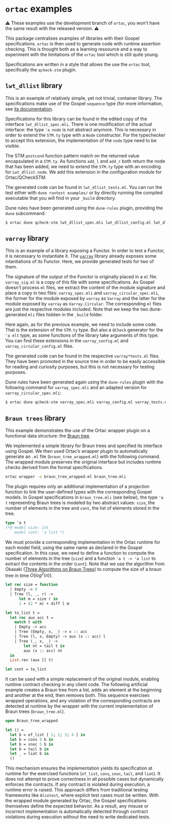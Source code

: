 # `ortac` examples

:warning: These examples use the development branch of `ortac`, you won't have
the same result with the released version. :warning:

This package centralises examples of libraries with their Gospel
specifications. `ortac` is then used to generate code with runtime assertion
checking. This is thought both as a learning ressource and a way to experiment
with the limitations of the `ortac` tool which is still quite young.

Specifications are written in a style that allows the use the `ortac` tool,
specifically the `qcheck-stm` plugin.

## `lwt_dllist` library

This is an example of relatively simple, yet not trivial, container library.
The specifications make use of the Gospel `sequence` type (for more
information, see [its
documentation](https://ocaml-gospel.github.io/gospel/gospel/Gospelstdlib/Sequence/index.html).

Specifications for this library can be found in the edited copy of the
interface `lwt_dllist_spec.mli`. There is one modification of the actual
interface: the type `'a node` is not abstract anymore. This is necessary in
order to extend the `STM.ty` type with a `Node` constructor. For the
typechecker to accept this extension, the implementation of the `node` type
need to be visible.

The STM `postcond` function pattern match on the returned value encapsulated in
a `STM.ty`. As functions `add_l` and `add_r` both return the node that has been
added, we need to extend the `STM.ty` type with an encoding for
`Lwt_dllist.node`. We add this extension in the configuration module for
Ortac/QCheckSTM.

The generated code can be found in `lwt_dllist_tests.ml`. You can run the test
either with `dune runtest examples/` or by directly running the compiled
executable that you will find in your `_build` directory.

Dune rules have been generated using the `dune-rules` plugin, providing the
`dune` subcommand:

```sh
$ ortac dune qcheck-stm lwt_dllist_spec.mli lwt_dllist_config.ml lwt_dllist_tests.ml --package=ortac-examples --with-stdout-to=dune.lwt_dllist.inc
```

## `varray` library

This is an example of a library exposing a Functor. In order to test a Functor,
it is necessary to instantiate it. The
[`varray`](https://github.com/art-w/varray) library already exposes some
intantiations of its Functor. Here, we provide generated tests for two of them.

The signature of the output of the Functor is originally placed in a `ml` file.
`varray_sig.ml` is a copy of this file with some specifications. As Gospel
doesn't process `ml` files, we extract the content of the module signature and
place a copy in two files: `varray_spec.mli` and `varray_circular_spec.mli`,
the former for the module exposed by `varray` as `Varray` and the latter for
the module exposed by `varray` as `Varray.Circular`. The corresponding `ml`
files are just the respective modules included. Note that we keep the two
dune-generated `mli` files hidden in the `_build` folder.

Here again, as for the previous example, we need to include some code. That is
the extension of the `STM.ty` type. But also a `QCheck` generator for the `'a
elt` type, as some functions of the library take arguments of this type. You
can find these extensions in the `varray_config.ml` and
`varray_circular_config.ml` files.

The generated code can be found in the respective `varray*tests.ml` files. They
have been promoted in the source tree in order to be easily accessible for
reading and curiosity purposes, but this is not necessary for testing purposes.

Dune rules have been generated again using the `dune-rules` plugin with the
following command for `varray_spec.mli` and an adapted version for
`varray_circular_spec.mli`:

```sh
$ ortac dune qcheck-stm varray_spec.mli varray_config.ml varray_tests.ml --package=ortac-examples --with-stdout-to=dune.varray.inc
```

## `Braun trees` library

This example demonstrates the use of the Ortac wrapper plugin on a functional
data structure: the [Braun tree](https://cs.uwaterloo.ca/~plragde/flaneries/FICS/Trees.html#%28part._.Braun_trees%29).

We implemented a simple library for Braun trees and specified its interface
using Gospel. We then used Ortac’s wrapper plugin to automatically generate an
`.ml` file (`braun_tree_wrapped.ml`) with the following command. The wrapped
module preserves the original interface but includes runtime checks derived from
the formal specifications.

```sh
ortac wrapper -o braun_tree_wrapped.ml braun_tree.mli
```

The plugin requires only an additional implementation of a projection function
to link the user-defined types with the corresponding Gospel models. In Gospel
specifications in `braun_tree.mli` (see below), the type `'a t` representing
Braun trees is modeled by two abstract values:
`size`, the number of elements in the tree and
`cont`, the list of elements stored in the tree.

```ocaml
type 'a t
(*@ model size: int
    model cont: 'a list *)
```

We must provide a corresponding implementation in the Ortac runtime for each
model field, using the same name as declared in the Gospel specification. In
this case, we need to define a function to compute the number of elements in the
tree (`size`) and a function `'a t -> 'a list` to extract the contents in the
order (`cont`). Note that we use the algorithm from Okasaki
([Three Algorithms on Braun Trees](https://users.cs.northwestern.edu/~robby/courses/395-495-2013-fall/three-algorithms-on-braun-trees.pdf))
to compute the size of a braun tree in time $O(log^2(n))$.

```ocaml
let rec size = function
  | Empty -> 0
  | Tree (l, _, r) ->
      let m = size r in
      1 + (2 * m) + diff l m

let to_list t =
  let rec aux acc t =
    match t with
    | Empty -> acc
    | Tree (Empty, x, _) -> x :: acc
    | Tree (l, x, Empty) -> aux (x :: acc) l
    | Tree (_, x, _) ->
        let nt = tail t in
        aux (x :: acc) nt
  in
  List.rev (aux [] t)

let cont = to_list
```

It can be used with a simple replacement of the original module, enabling
runtime contract checking in any client code. The following artificial example
creates a Braun tree from a list, adds an element at the beginning and another
at the end, then removes both.
This sequence exercises wrapped operations, and any violation of the
corresponding contracts are detected at runtime by the wrapper with the current
implementation of Braun trees (`braun_tree.ml`).

```ocaml
open Braun_tree_wrapped

let () =
  let b = of_list [ 1; 2; 3; 4 ] in
  let b = cons 0 b in
  let b = snoc 5 b in
  let b = tail b in
  let _ = liat b in
  ()
```

This mechanism ensures the implementation yields its specification at runtime
for the exercised functions (`of_list`, `cons`, `snoc`, `tail`, and `liat`).
It does not attempt to prove correctness in all possible cases but dynamically
enforces the contracts. If any contract is violated during execution, a runtime
error is raised.
This approach differs from traditional testing frameworks like `Alcotest`, where
explicit test cases must be written. With the wrapped module generated by Ortac,
the Gospel specifications themselves define the expected behavior.
As a result, any misuse or incorrect implementation is automatically detected
through contract violations during execution without the need to write dedicated
tests.
